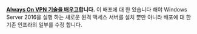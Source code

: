 **[Always On VPN 기술을 배우고](../vpn/always-on-vpn/always-on-vpn-technology-overview.md)합니다.** 이 배포에 대 한 있습니다 해야 Windows Server 2016을 실행 하는 새로운 원격 액세스 서버를 설치 뿐만 아니라 배포에 대 한 기존 인프라의 일부를 수정 합니다.